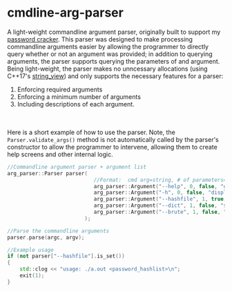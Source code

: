 # cmdline-arg-parser
A light-weight commandline argument parser, originally built to support my [password cracker](https://github.com/EthanC2/password-cracker). This parser was designed to make
processing commandline arguments easier by allowing the programmer to directly query whether or not an argument was provided; in addition to querying arguments, the parser
supports querying the parameters of and argument. Being light-weight, the parser makes no unncessary allocations (using C++17's [string_view](https://docs.microsoft.com/en-us/cpp/standard-library/string-view?view=msvc-170)) and only supports the necessary
features for a parser: 
1. Enforcing required arguments
2. Enforcing a minimum number of arguments
3. Including descriptions of each argument.

<br /> <br />
Here is a short example of how to use the parser.  Note, the `Parser.validate_args()` method is not automatically called by the parser's constructor to allow the
programmer to intervene, allowing them to create help screens and other internal logic.
```C++
//Commandline argument parser + argument list
arg_parser::Parser parser(
                            //Format:  cmd arg=string, # of parameters=uint, is_required=bool, description=string
                            arg_parser::Argument("--help", 0, false, "displays the help screen"),            
                            arg_parser::Argument("-h", 0, false, "displays the help screen"),                 
                            arg_parser::Argument("--hashfile", 1, true, "takes the list of hashed passwords"),   
                            arg_parser::Argument("--dict", 1, false, "source dictionary of passwords"),
                            arg_parser::Argument("--brute", 1, false, "runs the brute force algorithm. 1 arg: size of password")
                         );

//Parse the commandline arguments
parser.parse(argc, argv);

//Example usage
if (not parser["--hashfile"].is_set())
{
    std::clog << "usage: ./a.out <password_hashlist>\n";
    exit(1);
}
```
